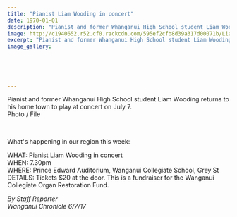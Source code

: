 ```yaml
---
title: "Pianist Liam Wooding in concert"
date: 1970-01-01
description: "Pianist and former Whanganui High School student Liam Wooding returns to his home town to play at concert on July 7 2017..."
image: http://c1940652.r52.cf0.rackcdn.com/595ef2cfb8d39a317d00071b/Liam-wooding-July-chron.gif
excerpt: "Pianist and former Whanganui High School student Liam Wooding returns to his home town to play at concert on July 7 2017."
image_gallery:
    
    
    
    
    
---
```


<p><span>Pianist and former Whanganui High School student Liam Wooding returns to his home town to play at concert on July 7. <br />Photo / File</span></p>
<p><span><br /></span></p>
<p><span><span>What's happening in our region this week:</span></span></p>
<p><span><span>WHAT: Pianist Liam Wooding in concert</span><br /><span>WHEN: 7.30pm</span><br /><span>WHERE: Prince Edward Auditorium, Wanganui Collegiate School, Grey St</span><br /><span>DETAILS: Tickets $20 at the door. This is a fundraiser for the Wanganui Collegiate Organ Restoration Fund.</span></span></p>
<p><em>By Staff Reporter<br />Wanganui Chronicle 6/7/17</em></p>

